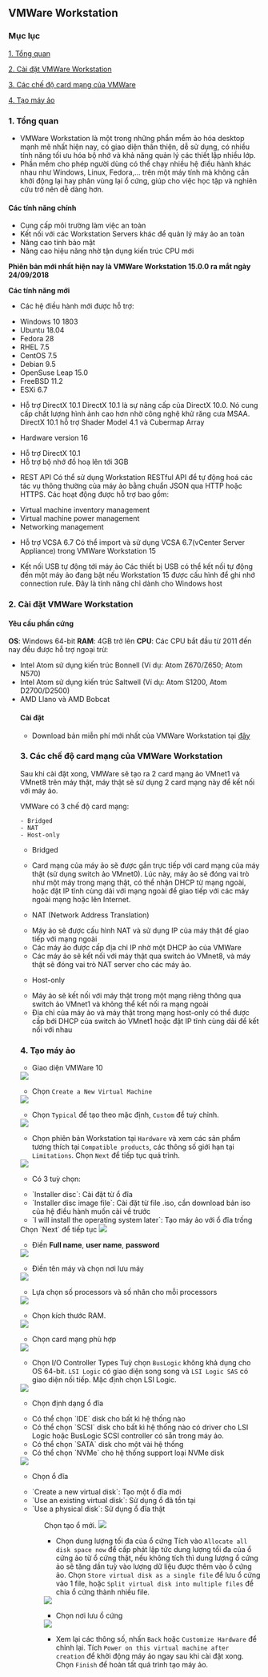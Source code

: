 ## VMWare Workstation
### Mục lục

[1. Tổng quan](#tongquan)

[2. Cài đặt VMWare Workstation](#caidatvmware)

[3. Các chế độ card mạng của VMWare](#cacchedocardmang)

[4. Tạo máy ảo](#taomayao)

<a name="tongquan"></a>
### 1. Tổng quan

- VMWare Workstation là một trong những phần mềm ảo hóa desktop mạnh mẽ nhất hiện nay, có giao diện thân thiện, dễ sử dụng, có nhiều tính năng tối ưu hóa bộ nhớ và khả năng quản lý các thiết lập nhiều lớp.
- Phần mềm cho phép người dùng có thể chạy nhiều hệ điều hành khác nhau như Windows, Linux, Fedora,... trên một máy tính mà không cần khởi động lại hay phân vùng lại ổ cứng, giúp cho việc học tập và nghiên cứu trở nên dễ dàng hơn.

#### Các tính năng chính
- Cung cấp môi trường làm việc an toàn
- Kết nối với các Workstation Servers khác để quản lý máy ảo an toàn
- Nâng cao tính bảo mật
- Nâng cao hiệu năng nhờ tận dụng kiến trúc CPU mới

**Phiên bản mới nhất hiện nay là VMWare Workstation 15.0.0 ra mắt ngày 24/09/2018**

**Các tính năng mới**
- Các hệ điều hành mới được hỗ trợ:

<ul>
<li>Windows 10 1803</li>
<li>Ubuntu 18.04</li>
<li>Fedora 28</li>
<li>RHEL 7.5</li>
<li>CentOS 7.5</li>
<li>Debian 9.5</li>
<li>OpenSuse Leap 15.0</li>
<li>FreeBSD 11.2</li>
<li>ESXi 6.7</li>
</ul>

- Hỗ trợ DirectX 10.1
DirectX 10.1 là sự nâng cấp của DirectX 10.0. Nó cung cấp chất lượng hình ảnh cao hơn nhờ công nghệ khử răng cưa MSAA. DirectX 10.1 hỗ trợ Shader Model 4.1 và Cubermap Array

- Hardware version 16

<ul>
<li>Hỗ trợ DirectX 10.1</li>
<li>Hỗ trợ bộ nhớ đồ hoạ lên tới 3GB</li>
</ul>

- REST API
Có thể sử dụng Workstation RESTful API để tự động hoá các tác vụ thông thường của máy ảo bằng chuẩn JSON qua HTTP hoặc HTTPS. Các hoạt động được hỗ trợ bao gồm:

<ul>
<li>Virtual machine inventory management</li>
<li>Virtual machine power management</li>
<li>Networking management</li>
</ul>

- Hỗ trợ VCSA 6.7
Có thể import và sử dụng VCSA 6.7(vCenter Server Appliance) trong VMWare Workstation 15

- Kết nối USB tự động tới máy ảo
Các thiết bị USB có thể kết nối tự động đến một máy ảo đang bật nếu Workstation 15 được cấu hình để ghi nhớ connection rule.
Đây là tính năng chỉ dành cho Windows host

<a name="caidatvmware"></a>
### 2. Cài đặt VMWare Workstation

#### Yêu cầu phần cứng

**OS**: Windows 64-bit
**RAM**: 4GB trở lên
**CPU**: Các CPU bắt đầu từ 2011 đến nay đều được hỗ trợ ngoại trừ:

<ul>
<li>Intel Atom sử dụng kiến trúc Bonnell (Ví dụ: Atom Z670/Z650; Atom N570)</li>
<li>Intel Atom sử dụng kiến trúc Saltwell (Ví dụ: Atom S1200, Atom D2700/D2500)</li>
<li>AMD Llano và AMD Bobcat</li>

#### Cài đặt

- Download bản miễn phí mới nhất của VMWare Workstation tại [đây](https://my.vmware.com/en/web/vmware/free#desktop_end_user_computing/vmware_workstation_player/15_0)

<a name="cacchedocardmang"></a>
### 3. Các chế độ card mạng của VMWare Workstation

Sau khi cài đặt xong, VMWare sẽ tạo ra 2 card mạng ảo VMnet1 và VMnet8 trên máy thật, máy thật sẽ sử dụng 2 card mạng này để kết nối với máy ảo.

VMWare có 3 chế độ card mạng:

```
- Bridged
- NAT
- Host-only
```

- Bridged

<ul>
<li>Card mạng của máy ảo sẽ được gắn trực tiếp với card mạng của máy thật (sử dụng switch ảo VMnet0). Lúc này, máy ảo sẽ đóng vai trò như một máy trong mạng thật, có thể nhận DHCP từ mạng ngoài, hoặc đặt IP tĩnh cùng dải với mạng ngoài để giao tiếp với các máy ngoài mạng hoặc lên Internet.</li>
</ul>

- NAT (Network Address Translation)

<ul>
<li>Máy ảo sẽ được cấu hình NAT và sử dụng IP của máy thật để giao tiếp với mạng ngoài</li>
<li>Các máy ảo được cấp địa chỉ IP nhờ một DHCP ảo của VMWare</li>
<li>Các máy ảo sẽ kết nối với máy thật qua switch ảo VMnet8, và máy thật sẽ đóng vai trò NAT server cho các máy ảo.</li>
</ul>

- Host-only

<ul>
<li>Máy ảo sẽ kết nối với máy thật trong một mạng riêng thông qua switch ảo VMnet1 và không thể kết nối ra mạng ngoài</li>
<li>Địa chỉ của máy ảo và máy thật trong mạng host-only có thể được cấp bới DHCP của switch ảo VMnet1 hoặc đặt IP tĩnh cùng dải để kết nối với nhau</li>
</ul>

<a name="taomayao"></a>
### 4. Tạo máy ảo

- Giao diện VMWare 10

<img src="https://github.com/doedoe12/Internship/blob/master/image/VMW1.jpg">

- Chọn `Create a New Virtual Machine`

<img src="https://github.com/doedoe12/Internship/blob/master/image/VMW2.jpg">

- Chọn `Typical` để tạo theo mặc định, `Custom` để tuỳ chỉnh.

<img src="https://github.com/doedoe12/Internship/blob/master/image/VMW3.jpg">

- Chọn phiên bản Workstation tại `Hardware` và xem các sản phẩm tương thích tại `Compatible products`, các thông số giới hạn tại `Limitations`. Chọn `Next` để tiếp tục quá trình.

<img src="https://github.com/doedoe12/Internship/blob/master/image/VMW4.jpg">

- Có 3 tuỳ chọn:

<ul>
<li>`Installer disc`: Cài đặt từ ổ đĩa</li>
<li>`Installer disc image file`: Cài đặt từ file .iso, cần download bản iso của hệ điều hành muốn cài về trước</li>
<li>`I will install the operating system later`: Tạo máy ảo với ổ đĩa trống</li>
</ul>
Chọn `Next` để tiếp tục

<img src="https://github.com/doedoe12/Internship/blob/master/image/vmw5.jpg">

- Điền **Full name**, **user name**, **password**

<img src="https://github.com/doedoe12/Internship/blob/master/image/vmw6.jpg">

- Điền tên máy và chọn nơi lưu máy

<img src="https://github.com/doedoe12/Internship/blob/master/image/vmw7.jpg">

- Lựa chọn số processors và số nhân cho mỗi processors

<img src="https://github.com/doedoe12/Internship/blob/master/image/vmw8.jpg">

- Chọn kích thước RAM.

<img src="https://github.com/doedoe12/Internship/blob/master/image/vmw9.jpg">

- Chọn card mạng phù hợp

<img src="https://github.com/doedoe12/Internship/blob/master/image/vmw10.jpg">

- Chọn I/O Controller Types
Tuỳ chọn `BusLogic` không khả dụng cho OS 64-bit. `LSI Logic` có giao diện song song và `LSI Logic SAS` có giao diện nối tiếp. Mặc định chọn LSI Logic.

<img src="https://github.com/doedoe12/Internship/blob/master/image/vmw11.jpg">

- Chọn định dạng ổ đĩa

<ul>
<li>Có thể chọn `IDE` disk cho bất kì hệ thống nào</li>
<li>Có thể chọn `SCSI` disk cho bất kì hệ thống nào có driver cho LSI Logic hoặc BusLogic SCSI controller có sẵn trong máy ảo.</li>
<li>Có thể chọn `SATA` disk cho một vài hệ thống</li>
<li>Có thể chọn `NVMe` cho hệ thống support loại NVMe disk</li>
</ul>

<img src="https://github.com/doedoe12/Internship/blob/master/image/vmw12.jpg">

- Chọn ổ đĩa

<ul>
<li>`Create a new virtual disk`: Tạo một ổ đĩa mới</li>
<li>`Use an existing virtual disk`: Sử dụng ổ đã tồn tại</li>
<li>`Use a physical disk`: Sử dụng ổ đĩa thật</li>
<ul>
Chọn tạo ổ mới.

<img src="https://github.com/doedoe12/Internship/blob/master/image/vmw13.jpg">

- Chọn dung lượng tối đa của ổ cứng
Tích vào `Allocate all disk space now` để cấp phát lập tức dung lượng tối đa của ổ cứng ảo từ ổ cứng thật, nếu không tích thì dung lượng ổ cứng ảo sẽ tăng dần tuỳ vào lượng dữ liệu được thêm vào ổ cứng ảo. Chọn `Store virtual disk as a single file` để lưu ổ cứng vào 1 file, hoặc `Split virtual disk into multiple files` để chia ổ cứng thành nhiều file.

<img src="https://github.com/doedoe12/Internship/blob/master/image/vmw14.jpg">

- Chọn nơi lưu ổ cứng

<img src="https://github.com/doedoe12/Internship/blob/master/image/vmw15.jpg">

- Xem lại các thông số, nhấn `Back` hoặc `Customize Hardware` để chỉnh lại. Tích `Power on this virtual machine after creation` để khởi động máy ảo ngay sau khi cài đặt xong. Chọn `Finish` để hoàn tất quá trình tạo máy ảo.




